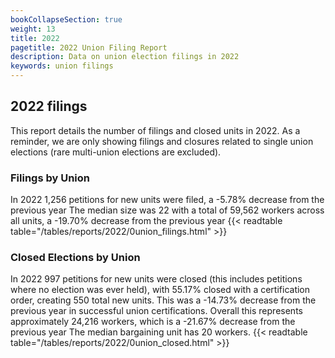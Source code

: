 ```yaml
---
bookCollapseSection: true
weight: 13
title: 2022
pagetitle: 2022 Union Filing Report
description: Data on union election filings in 2022
keywords: union filings
---
```


## 2022 filings

This report details the number of filings and closed units in 2022. As a reminder, we are only showing filings and closures related to single union elections (rare multi-union elections are excluded).

### Filings by Union
In 2022 1,256 petitions for new units were filed, a -5.78% decrease from the previous year The median size was 22 with a total of 59,562 workers across all units, a -19.70% decrease from the previous year
{{< readtable table="/tables/reports/2022/0union_filings.html" >}}

### Closed Elections by Union
In 2022 997 petitions for new units were closed (this includes petitions where no election was ever held), with 55.17% closed with a certification order, creating 550 total new units. This was a -14.73% decrease from the previous year in successful union certifications. Overall this represents approximately 24,216 workers, which is a -21.67% decrease from the previous year The median bargaining unit has 20 workers.
{{< readtable table="/tables/reports/2022/0union_closed.html" >}}
